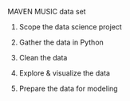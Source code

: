 MAVEN MUSIC data set


1. Scope the data science project

2. Gather the data in Python

3. Clean the data

4. Explore & visualize the data

5. Prepare the data for modeling
